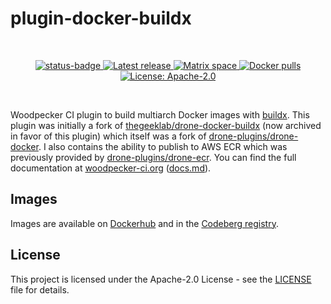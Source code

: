 # plugin-docker-buildx

<br/>
<p align="center">
<a href="https://ci.codeberg.org/repos/3265" target="_blank">
  <img src="https://ci.codeberg.org/api/badges/3265/status.svg" alt="status-badge" />
</a>
<a href="https://codeberg.org/woodpecker-plugins/docker-buildx/releases" title="Latest release">
  <img src="https://img.shields.io/gitea/v/release/woodpecker-plugins/docker-buildx?gitea_url=https%3A%2F%2Fcodeberg.org
" alt="Latest release">
</a>
  <a href="https://matrix.to/#/#woodpecker:matrix.org" title="Join the Matrix space at https://matrix.to/#/#woodpecker:matrix.org">
    <img src="https://img.shields.io/matrix/woodpecker:matrix.org?label=matrix" alt="Matrix space">
  </a>
  <a href="https://hub.docker.com/r/woodpeckerci/plugin-docker-buildx" title="Docker pulls">
    <img src="https://img.shields.io/docker/pulls/woodpeckerci/plugin-docker-buildx" alt="Docker pulls">
  </a>
  <a href="https://opensource.org/licenses/Apache-2.0" title="License: Apache-2.0">
    <img src="https://img.shields.io/badge/License-Apache%202.0-blue.svg" alt="License: Apache-2.0">
  </a>
</p>
<br/>

Woodpecker CI plugin to build multiarch Docker images with [buildx](https://duckduckgo.com/?q=docker+buildx&ia=web).
This plugin was initially a fork of [thegeeklab/drone-docker-buildx](https://github.com/thegeeklab/drone-docker-buildx/) (now archived in favor of this plugin) which itself was a fork of [drone-plugins/drone-docker](https://github.com/drone-plugins/drone-docker).
I also contains the ability to publish to AWS ECR which was previously provided by [drone-plugins/drone-ecr](https://github.com/drone-plugins/drone-docker/tree/master/cmd/drone-ecr).
You can find the full documentation at [woodpecker-ci.org](https://woodpecker-ci.org/plugins/Docker%20Buildx) ([docs.md](./docs.md)).

## Images

Images are available on [Dockerhub](https://hub.docker.com/r/woodpeckerci/plugin-docker-buildx) and in the [Codeberg registry](https://codeberg.org/woodpecker-plugins/-/packages/container/docker-buildx/latest).

## License

This project is licensed under the Apache-2.0 License - see the [LICENSE](https://codeberg.org/woodpecker-plugins/plugin-docker-buildx/src/branch/main/LICENSE) file for details.
